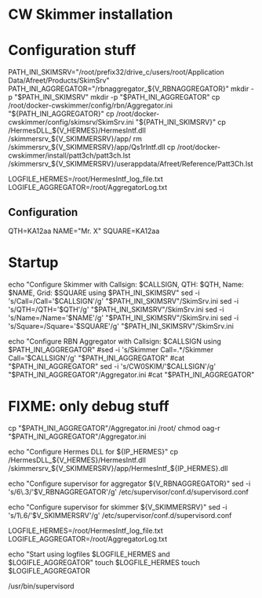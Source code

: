 
# CW Skimmer installation


# Configuration stuff
PATH_INI_SKIMSRV="/root/prefix32/drive_c/users/root/Application Data/Afreet/Products/SkimSrv"
PATH_INI_AGGREGATOR="/rbnaggregator_${V_RBNAGGREGATOR}"
mkdir -p "$PATH_INI_SKIMSRV"
mkdir -p "$PATH_INI_AGGREGATOR"
cp /root/docker-cwskimmer/config/rbn/Aggregator.ini "${PATH_INI_AGGREGATOR}"
cp /root/docker-cwskimmer/config/skimsrv/SkimSrv.ini "${PATH_INI_SKIMSRV}"
cp /HermesDLL_${V_HERMES}/HermesIntf.dll /skimmersrv_${V_SKIMMERSRV}/app/
rm /skimmersrv_${V_SKIMMERSRV}/app/Qs1rIntf.dll
cp /root/docker-cwskimmer/install/patt3ch/patt3ch.lst /skimmersrv_${V_SKIMMERSRV}/userappdata/Afreet/Reference/Patt3Ch.lst

LOGFILE_HERMES=/root/HermesIntf_log_file.txt
LOGIFLE_AGGREGATOR=/root/AggregatorLog.txt



## Configuration
QTH=KA12aa
NAME="Mr. X"
SQUARE=KA12aa

# Startup

echo "Configure Skimmer with Callsign: $CALLSIGN, QTH: $QTH, Name: $NAME, Grid: $SQUARE using $PATH_INI_SKIMSRV"
sed -i 's/Call=/Call='$CALLSIGN'/g' "$PATH_INI_SKIMSRV"/SkimSrv.ini
sed -i 's/QTH=/QTH='$QTH'/g' "$PATH_INI_SKIMSRV"/SkimSrv.ini
sed -i 's/Name=/Name='$NAME'/g' "$PATH_INI_SKIMSRV"/SkimSrv.ini
sed -i 's/Square=/Square='$SQUARE'/g' "$PATH_INI_SKIMSRV"/SkimSrv.ini


echo "Configure RBN Aggregator with Callsign: $CALLSIGN using $PATH_INI_AGGREGATOR"
#sed -i 's/Skimmer Call=.*/Skimmer Call='$CALLSIGN'/g' "$PATH_INI_AGGREGATOR"
#cat "$PATH_INI_AGGREGATOR"
sed -i 's/CW0SKIM/'$CALLSIGN'/g' "$PATH_INI_AGGREGATOR"/Aggregator.ini
#cat "$PATH_INI_AGGREGATOR"
# FIXME: only debug stuff
cp "$PATH_INI_AGGREGATOR"/Aggregator.ini /root/
chmod oag-r "$PATH_INI_AGGREGATOR"/Aggregator.ini


echo "Configure Hermes DLL for ${IP_HERMES}"
cp /HermesDLL_${V_HERMES}/HermesIntf.dll /skimmersrv_${V_SKIMMERSRV}/app/HermesIntf_${IP_HERMES}.dll



echo "Configure supervisor for aggregator ${V_RBNAGGREGATOR}"
sed -i 's/6\.3/'$V_RBNAGGREGATOR'/g' /etc/supervisor/conf.d/supervisord.conf

echo "Configure supervisor for skimmer ${V_SKIMMERSRV}"
sed -i 's/1\.6/'$V_SKIMMERSRV'/g' /etc/supervisor/conf.d/supervisord.conf




LOGFILE_HERMES=/root/HermesIntf_log_file.txt
LOGIFLE_AGGREGATOR=/root/AggregatorLog.txt


echo "Start using logfiles $LOGFILE_HERMES and $LOGIFLE_AGGREGATOR"
touch $LOGFILE_HERMES
touch $LOGIFLE_AGGREGATOR


/usr/bin/supervisord
